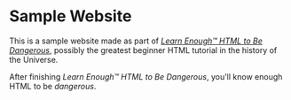 # Sample Website

This is a sample website made as part of [*Learn Enough™ HTML to Be
Dangerous*](hhttps://www.learnenough.com/html-tutorial), possibly the greatest
beginner HTML tutorial in the history of the Universe. 

After finishing *Learn Enough™ HTML to Be Dangerous*, you'll know enough HTML
to be *dangerous*. 
